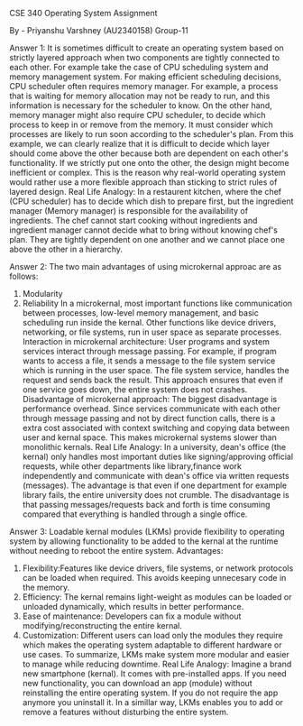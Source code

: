 CSE 340 Operating System Assignment 

By - Priyanshu Varshney (AU2340158) Group-11 

Answer 1:
It is sometimes difficult to create an operating system based on strictly layered approach when two components are tightly connected to each other. For example take the case of
CPU scheduling system and memory management system. For making efficient scheduling decisions, CPU scheduler often requires memory manager. For example, a process that is waiting for memory allocation may not be ready to run, and this information is necessary for the scheduler to know.
On the other hand, memory manager might also require CPU scheduler, to decide which process to keep in or remove from the memory. It must consider which processes are likely to run soon according to the scheduler's plan.
From this example, we can clearly realize that it is difficult to decide which layer should come above the other because both are dependent on each other's functionality. If we strictly put one onto the other, the design might become inefficient or complex. This is the reason why real-world operating system would rather use a more flexible approach than sticking to strict rules of layered design. 
Real Life Analogy: 
In a restaurent kitchen, where the chef (CPU scheduler) has to decide which dish to prepare first, but the ingredient manager (Memory manager) is responsible for the availability of ingredients. The chef cannot start cooking without ingredients and ingredient manager cannot decide what to bring without knowing chef's plan. They are tightly dependent on one another and we cannot place one above the other in a hierarchy. 

Answer 2:
The two main advantages of using microkernal approac are as follows:
1. Modularity 
2. Reliability 
In a microkernal, most important functions like communication between processes, low-level memory management, and basic scheduling run inside the kernal. Other functions like device drivers, networking, or file systems, run in user space as separate processes.
Interaction in microkernal architecture: User programs and system services interact through message passing. For example, if program wants to access a file, it sends a message to the file system service which is running in the user space. The file system service, handles the request and sends back the result. This approach ensures that even if one service goes down, the entire system does not crashes. 
Disadvantage of microkernal approach: The biggest disadvantage is performance overhead. Since services communicate with each other through message passing and not by direct function calls, there is a extra cost associated with context switching and copying data between user and kernal space. This makes microkernal systems slower than monolithic kernals. 
Real Life Analogy:
In a university, dean's office (the kernal) only handles most important duties like signing/approving official requests, while other departments like library,finance work independently and communicate with dean's office via written requests (messages). The advantage is that even if one department for example library fails, the entire university does not crumble. The disadvantage is that passing messages/requests back and forth is time consuming compared that everything is handled through a single office.

Answer 3:
Loadable kernal modules (LKMs) provide flexibility to operating system by allowing functionality to be added to the kernal at the runtime without needing to reboot the entire system. 
Advantages:
1. Flexibility:Features like device drivers, file systems, or network protocols can be loaded when required. This avoids keeping unnecesary code in the memory.
2. Efficiency: The kernal remains light-weight as modules can be loaded or unloaded dynamically, which results in better performance. 
3. Ease of maintenance: Developers can fix a module without modifying/reconstructing the entire kernal.
4. Customization: Different users can load only the modules they require which makes the operating system adaptable to different hardware or use cases. 
To summarize, LKMs make system more modular and easier to manage while reducing downtime. 
Real Life Analogy:
Imagine a brand new smartphone (kernal). It comes with pre-installed apps. If you need new functionality, you can download an app (module) without reinstalling the entire operating system. If you do not require the app anymore you uninstall it. In a simillar way, LKMs enables you to add or remove a features without disturbing the entire system.


